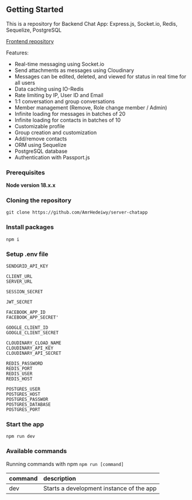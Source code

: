 ## Getting Started

This is a repository for Backend Chat App: Express.js, Socket.io, Redis, Sequelize, PostgreSQL

[Frontend repository](https://github.com/AmrHedeiwy/client-chatapp)

Features:

- Real-time messaging using Socket.io
- Send attachments as messages using Cloudinary
- Messages can be edited, deleted, and viewed for status in real time for all users
- Data caching using IO-Redis
- Rate limiting by IP, User ID and Email
- 1:1 conversation and group conversations
- Member management (Remove, Role change member / Admin)
- Infinite loading for messages in batches of 20
- Infinite loading for contacts in batches of 10
- Customizable profile
- Group creation and customization
- Add/remove contacts
- ORM using Sequelize
- PostgreSQL database
- Authentication with Passport.js

### Prerequisites

**Node version 18.x.x**

### Cloning the repository

```
git clone https://github.com/AmrHedeiwy/server-chatapp
```

### Install packages

```
npm i
```

### Setup .env file

```
SENDGRID_API_KEY

CLIENT_URL
SERVER_URL

SESSION_SECRET

JWT_SECRET

FACEBOOK_APP_ID
FACEBOOK_APP_SECRET'

GOOGLE_CLIENT_ID
GOOGLE_CLIENT_SECRET

CLOUDINARY_CLOAD_NAME
CLOUDINARY_API_KEY
CLOUDINARY_API_SECRET

REDIS_PASSWORD
REDIS_PORT
REDIS_USER
REDIS_HOST

POSTGRES_USER
POSTGRES_HOST
POSTGRES_PASSWOR
POSTGRES_DATABASE
POSTGRES_PORT
```

### Start the app

```
npm run dev
```

### Available commands

Running commands with npm `npm run [command]`

| command | description                              |
| :------ | :--------------------------------------- |
| dev     | Starts a development instance of the app |
